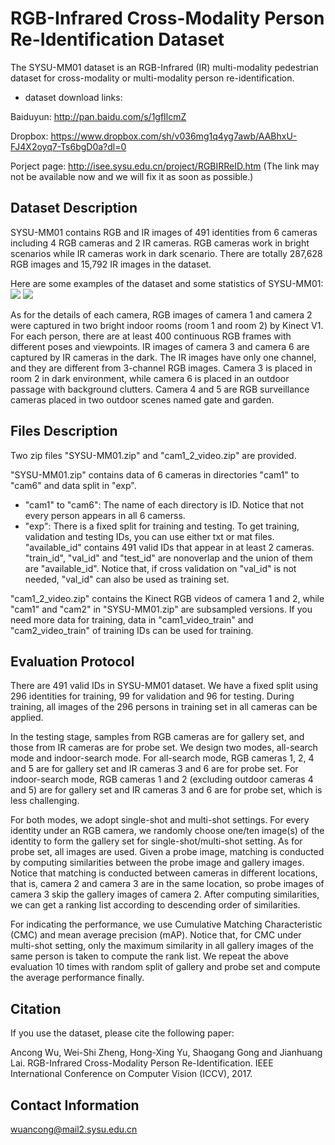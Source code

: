 # RGB-Infrared Cross-Modality Person Re-Identification Dataset
The SYSU-MM01 dataset is an RGB-Infrared (IR) multi-modality pedestrian dataset for cross-modality or multi-modality person re-identification.

- dataset download links:

Baiduyun: http://pan.baidu.com/s/1gfIlcmZ

Dropbox: https://www.dropbox.com/sh/v036mg1q4yg7awb/AABhxU-FJ4X2oyq7-Ts6bgD0a?dl=0

Porject page: http://isee.sysu.edu.cn/project/RGBIRReID.htm (The link may not be available now and we will fix it as soon as possible.)

## Dataset Description
SYSU-MM01 contains RGB and IR images of 491 identities from 6 cameras including 4 RGB cameras and 2 IR cameras. RGB cameras work in bright scenarios while IR cameras work in dark scenario. There are totally 287,628 RGB images and 15,792 IR images in the dataset.

Here are some examples of the dataset and some statistics of SYSU-MM01:
![](https://github.com/wuancong/SYSU-MM01/blob/master/img/example.jpg)
![](https://github.com/wuancong/SYSU-MM01/blob/master/img/overview.jpg)

As for the details of each camera, RGB images of camera 1 and camera 2 were captured in two bright indoor rooms (room 1 and room 2) by Kinect V1. For each person, there are at least 400 continuous RGB frames with different poses and viewpoints. IR images of camera 3 and camera 6 are captured by IR cameras in the dark. The IR images have only
one channel, and they are different from 3-channel RGB images. Camera 3 is placed in room 2 in dark environment,
while camera 6 is placed in an outdoor passage with background clutters. Camera 4 and 5 are RGB surveillance cameras
placed in two outdoor scenes named gate and garden.

## Files Description
Two zip files "SYSU-MM01.zip" and "cam1_2_video.zip" are provided.

"SYSU-MM01.zip" contains data of 6 cameras in directories "cam1" to "cam6" and data split in "exp".
- "cam1" to "cam6": The name of each directory is ID. Notice that not every person appears in all 6 camerss.
- "exp": There is a fixed split for training and testing. To get training, validation and testing IDs, you can use either txt or mat files. "available_id" contains 491 valid IDs that appear in at least 2 cameras. "train_id", "val_id" and "test_id" are nonoverlap and the union of them are "available_id".
Notice that, if cross validation on "val_id" is not needed, "val_id" can also be used as training set. 

"cam1_2_video.zip" contains the Kinect RGB videos of camera 1 and 2, while "cam1" and "cam2" in "SYSU-MM01.zip" are subsampled versions. If you need more data for training, data in "cam1_video_train" and "cam2_video_train" of training IDs can be used for training. 

## Evaluation Protocol
There are 491 valid IDs in SYSU-MM01 dataset. We have a fixed split using 296 identities for training, 99 for
validation and 96 for testing. During training, all images of the 296 persons in training set in all cameras can be applied.

In the testing stage, samples from RGB cameras are for gallery set, and those from IR cameras are for probe set.
We design two modes, all-search mode and indoor-search mode. For all-search mode, RGB cameras 1, 2, 4 and 5 are
for gallery set and IR cameras 3 and 6 are for probe set. For indoor-search mode, RGB cameras 1 and 2 (excluding
outdoor cameras 4 and 5) are for gallery set and IR cameras 3 and 6 are for probe set, which is less challenging.

For both modes, we adopt single-shot and multi-shot settings. For every identity under an RGB camera, we randomly
choose one/ten image(s) of the identity to form the gallery set for single-shot/multi-shot setting. As for probe
set, all images are used. Given a probe image, matching is conducted by computing similarities between the probe image
and gallery images. Notice that matching is conducted between cameras in different locations, that is, camera 2 and camera 3 are in the same location, so probe images of camera 3 skip the gallery images of camera 2. After computing similarities, we can get a ranking list according to descending order of similarities.

For indicating the performance, we use Cumulative Matching Characteristic (CMC) and mean average precision (mAP). Notice that, for CMC under multi-shot setting, only the maximum similarity in all gallery images of
the same person is taken to compute the rank list. We repeat the above evaluation 10 times with random split of gallery and probe set and compute the average performance finally.

## Citation
If you use the dataset, please cite the following paper:

Ancong Wu, Wei-Shi Zheng, Hong-Xing Yu, Shaogang Gong and Jianhuang Lai. RGB-Infrared Cross-Modality Person Re-Identification. IEEE International Conference on Computer Vision (ICCV), 2017.

## Contact Information
wuancong@mail2.sysu.edu.cn